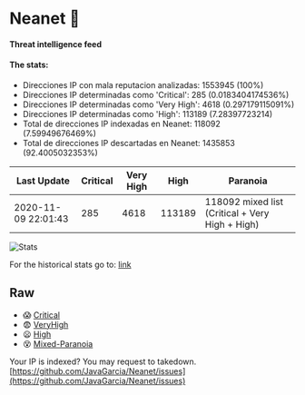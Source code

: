 # Neanet :hocho:
#### Threat intelligence feed
#### The stats:

- Direcciones IP con mala reputacion analizadas: 1553945 (100%)
- Direcciones IP determinadas como 'Critical':  285 (0.0183404174536%)
- Direcciones IP determinadas como 'Very High':  4618 (0.297179115091%)
- Direcciones IP determinadas como 'High':  113189 (7.28397723214)
- Total de direcciones IP indexadas en Neanet:  118092 (7.59949676469%)
- Total de direcciones IP descartadas en Neanet:  1435853 (92.4005032353%)

| Last Update | Critical | Very High | High | Paranoia |
| --- | --- | --- | --- | --- |
| 2020-11-09 22:01:43 | 285 | 4618 | 113189 | 118092 mixed list (Critical + Very High + High)|

![Stats](https://docs.google.com/spreadsheets/d/e/2PACX-1vSnaNMIXVabIpDJjufMlzH7poXnshF3mgd8Is1g9ytUEzVsP5my4Trn8f-xkoLLQ38xpL3HtmUexLo6/pubchart?oid=501124687&format=image)

For the historical stats go to: [link](/stats.csv)
## Raw
- :scream: [Critical](https://raw.githubusercontent.com/JavaGarcia/Neanet/master/blacklists/neanet_critical.txt)
- :fearful: [VeryHigh](https://raw.githubusercontent.com/JavaGarcia/Neanet/master/blacklists/neanet_veryHigh.txtt)
- :frowning: [High](https://raw.githubusercontent.com/JavaGarcia/Neanet/master/blacklists/neanet_high.txt)
- :dizzy_face: [Mixed-Paranoia](https://raw.githubusercontent.com/JavaGarcia/Neanet/master/blacklists/neanet_all.txt)


Your IP is indexed? You may request to takedown. [https://github.com/JavaGarcia/Neanet/issues](https://github.com/JavaGarcia/Neanet/issues)










































































































































































































































































































































































































































































































































































































































































































































































































































































































































































































































































































































































































































































































































































































































































































































































































































































































































































































































































































































































































































































































